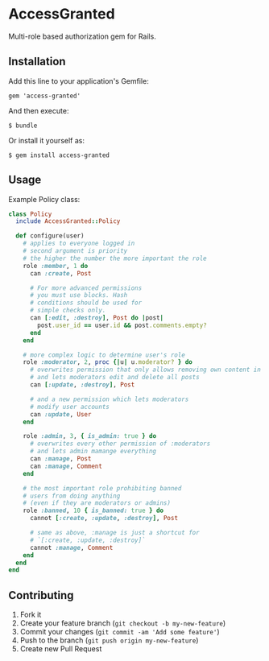 # AccessGranted

Multi-role based authorization gem for Rails.

## Installation

Add this line to your application's Gemfile:

    gem 'access-granted'

And then execute:

    $ bundle

Or install it yourself as:

    $ gem install access-granted

## Usage

Example Policy class:

```ruby
class Policy
  include AccessGranted::Policy

  def configure(user)
    # applies to everyone logged in
    # second argument is priority
    # the higher the number the more important the role
    role :member, 1 do
      can :create, Post

      # For more advanced permissions
      # you must use blocks. Hash
      # conditions should be used for
      # simple checks only.
      can [:edit, :destroy], Post do |post|
        post.user_id == user.id && post.comments.empty?
      end
    end

    # more complex logic to determine user's role
    role :moderator, 2, proc {|u| u.moderator? } do
      # overwrites permission that only allows removing own content in :member
      # and lets moderators edit and delete all posts
      can [:update, :destroy], Post

      # and a new permission which lets moderators
      # modify user accounts
      can :update, User
    end

    role :admin, 3, { is_admin: true } do
      # overwrites every other permission of :moderators
      # and lets admin mamange everything
      can :manage, Post
      can :manage, Comment
    end

    # the most important role prohibiting banned
    # users from doing anything
    # (even if they are moderators or admins)
    role :banned, 10 { is_banned: true } do
      cannot [:create, :update, :destroy], Post

      # same as above, :manage is just a shortcut for
      # `[:create, :update, :destroy]`
      cannot :manage, Comment
    end
  end
end
```

## Contributing

1. Fork it
2. Create your feature branch (`git checkout -b my-new-feature`)
3. Commit your changes (`git commit -am 'Add some feature'`)
4. Push to the branch (`git push origin my-new-feature`)
5. Create new Pull Request
